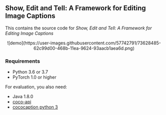 ## Show, Edit and Tell: A Framework for Editing Image Captions
This contains the source code for *Show, Edit and Tell: A Framework for Editing Image Captions*

<p align="center">
 ![demo](https://user-images.githubusercontent.com/57742791/73628485-62c99d00-468b-11ea-9624-93aacb1aea6d.png)
</p>


### Requirements
- Python 3.6 or 3.7
- PyTorch 1.0 or higher

For evaluation, you also need:
- Java 1.8.0
- [coco-api](https://github.com/cocodataset/cocoapi)
- [cococaption python 3](https://github.com/mtanti/coco-caption)

